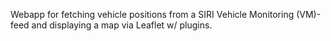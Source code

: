 Webapp for fetching vehicle positions from a SIRI Vehicle Monitoring (VM)-feed and displaying a map via Leaflet w/ plugins.
